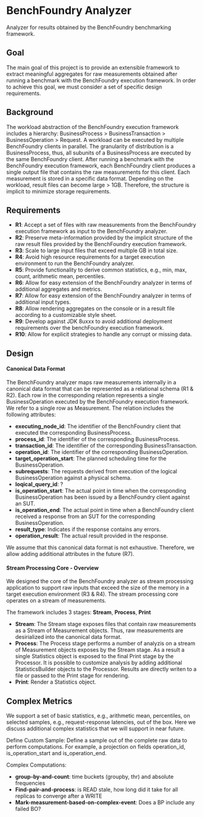 # BenchFoundry Analyzer
Analyzer for results obtained by the BenchFoundry benchmarking framework.

## Goal

The main goal of this project is to provide an extensible framework to extract meaningful aggregates for raw measurements obtained after running a benchmark with the BenchFoundry execution framework. In order to achieve this goal, we must consider a set of specific design requirements.

## Background
The workload abstraction of the BenchFoundry execution framework includes a hierarchy: BusinessProcess > BusinessTransaction > BusinessOperation > Request. A workload can be executed by multiple BenchFoundry clients in parallel. The granularity of distribution is a BusinessProcess, thus, all subunits of a BusinessProcess are executed by the same BenchFoundry client.
After running a benchmark with the BenchFoundry execution framework, each BenchFoundry client produces a single output file that contains the raw measurements for this client. Each measurement is stored in a specific data format. Depending on the workload, result files can become large > 1GB. Therefore, the structure is implicit to minimize storage requirements.

## Requirements
- **R1**: Accept a set of files with raw measurements from the BenchFoundry execution framework as input to the BenchFoundry analyzer.
- **R2**: Preserve meta-information provided by the implicit structure of the raw result files provided by the BenchFoundry execution framework.
- **R3**: Scale to large input files that exceed multiple GB in total size.
- **R4**: Avoid high resource requirements for a target execution environment to run the BenchFoundry analyzer.
- **R5**: Provide functionality to derive common statistics, e.g., min, max, count, arithmetic mean, percentiles.
- **R6**: Allow for easy extension of the BenchFoundry analyzer in terms of additional aggregates and metrics.
- **R7**: Allow for easy extension of the BenchFoundry analyzer in terms of additional input types.
- **R8**: Allow rendering aggregates on the console or in a result file according to a customizable style sheet.
- **R9**: Develop against JDK 8uxxx to avoid additional deployment requirements over the benchFoundry execution framework.
- **R10**: Allow for explicit strategies to handle any corrupt or missing data.


## Design
#### Canonical Data Format
The BenchFoundry analyzer maps raw measurements internally in a canonical data format that can be represented as a relational schema (R1 & R2). Each row in the corresponding relation represents a single BusinessOperation executed by the BenchFoundry execution framework. We refer to a single row as Measurement. The relation includes the following attributes:

- **executing_node_id**: The identifier of the BenchFoundry client that executed the corresponding BusinessProcess. 
- **process_id**: The identifier of the corresponding BusinessProcess.
- **transaction_id**: The identifier of the corresponding BusinessTransaction.
- **operation_id**: The identifier of the corresponding BusinessOperation.
- **target_operation_start**: The planned scheduling time for the BusinessOperation.
- **subrequests**: The requests derived from execution of the logical BusinessOperation against a physical schema.
- **loqical_query_id**: ?
- **is_operation_start**: The actual point in time when the corresponding BusinessOperation has been issued by a BenchFoundry client against an SUT.
- **is_operation_end**: The actual point in time when a BenchFoundry client received a response from an SUT for the corresponding BusinessOperation.
- **result_type**: Indicates if the response contains any errors.
- **operation_result**: The actual result provided in the response.

We assume that this canonical data format is not exhaustive. Therefore, we allow adding additional attributes in the future (R7).

#### Stream Processing Core - Overview
We designed the core of the BenchFoundry analyzer as stream processing application to support raw inputs that exceed the size of the memory in a target execution environment (R3 & R4). The stream processing core operates on a stream of measurements.

The framework includes 3 stages: **Stream**, **Process**, **Print**
- **Stream**: The Stream stage exposes files that contain raw measurements as a Stream of Measurement objects. Thus, raw measurements are desirialized into the canonical data format.
- **Process**: The Process stage performs a number of analyzis on a stream of Measurement objects exposes by the Stream stage. As a result a single Statistics object is exposed to the final Print stage by the Processor. It is possible to customize analysis by adding additional StatisticsBuilder objects to the Processor. Results are directly writen to a file or passed to the Print stage for rendering.
- **Print**: Render a Statistics object.

## Complex Metrics
We support a set of basic statistics, e.g., arithmetic mean, percentiles, on selected samples, e.g., request-response latencies, out of the box. Here we discuss additional complex statistics that we will support in near future.

Define Custom Sample: Define a sample out of the complete raw data to perform computations. For example, a projection on fields operation_id, is_operation_start and is_operation_end.

Complex Computations:
- **group-by-and-count**: time buckets (groupby, thr) and absolute frequencies
- **Find-pair-and-process**: is READ stale, how long did it take for all replicas to converge after a WRITE 
- **Mark-measurement-based-on-complex-event**: Does a BP include any failed BO?
